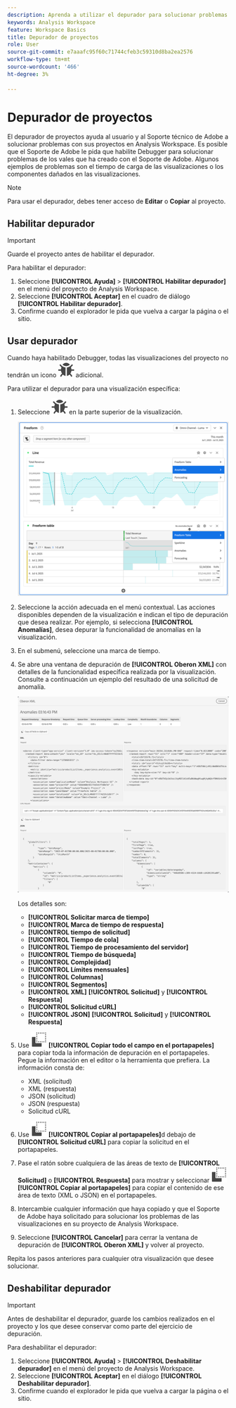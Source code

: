 ```yaml
---
description: Aprenda a utilizar el depurador para solucionar problemas con el proyecto en Analysis Workspace.
keywords: Analysis Workspace
feature: Workspace Basics
title: Depurador de proyectos
role: User
source-git-commit: e7aaafc95f60c71744cfeb3c59310d8ba2ea2576
workflow-type: tm+mt
source-wordcount: '466'
ht-degree: 3%

---
```


# Depurador de proyectos

El depurador de proyectos ayuda al usuario y al Soporte técnico de Adobe a solucionar problemas con sus proyectos en Analysis Workspace. Es posible que el Soporte de Adobe le pida que habilite Debugger para solucionar problemas de los vales que ha creado con el Soporte de Adobe. Algunos ejemplos de problemas son el tiempo de carga de las visualizaciones o los componentes dañados en las visualizaciones.

>[!NOTE]
>
>Para usar el depurador, debes tener acceso de **Editar** o **Copiar** al proyecto.
>

## Habilitar depurador

>[!IMPORTANT]
>
>Guarde el proyecto antes de habilitar el depurador.
>

Para habilitar el depurador:

1. Seleccione **[!UICONTROL Ayuda]** > **[!UICONTROL Habilitar depurador]** en el menú del proyecto de Analysis Workspace.
1. Seleccione **[!UICONTROL Aceptar]** en el cuadro de diálogo **[!UICONTROL Habilitar depurador]**.
1. Confirme cuando el explorador le pida que vuelva a cargar la página o el sitio.


## Usar depurador

Cuando haya habilitado Debugger, todas las visualizaciones del proyecto no tendrán un icono ![Error](/help/assets/icons/Bug.svg) adicional.

Para utilizar el depurador para una visualización específica:

1. Seleccione ![Error](/help/assets/icons/Bug.svg) en la parte superior de la visualización.

   ![Menú contextual del depurador](assets/debugger-context-menu.png)

1. Seleccione la acción adecuada en el menú contextual. Las acciones disponibles dependen de la visualización e indican el tipo de depuración que desea realizar. Por ejemplo, si selecciona **[!UICONTROL Anomalías]**, desea depurar la funcionalidad de anomalías en la visualización.
1. En el submenú, seleccione una marca de tiempo.
1. Se abre una ventana de depuración de **[!UICONTROL Oberon XML]** con detalles de la funcionalidad específica realizada por la visualización. Consulte a continuación un ejemplo del resultado de una solicitud de anomalía.

   ![Solicitud de depuración de salida](assets/debugger-oberon.png)

   Los detalles son:

   * **[!UICONTROL Solicitar marca de tiempo]**
   * **[!UICONTROL Marca de tiempo de respuesta]**
   * **[!UICONTROL tiempo de solicitud]**
   * **[!UICONTROL Tiempo de cola]**
   * **[!UICONTROL Tiempo de procesamiento del servidor]**
   * **[!UICONTROL Tiempo de búsqueda]**
   * **[!UICONTROL Complejidad]**
   * **[!UICONTROL Límites mensuales]**
   * **[!UICONTROL Columnas]**
   * **[!UICONTROL Segmentos]**
   * **[!UICONTROL XML]** **[!UICONTROL Solicitud]** y **[!UICONTROL Respuesta]**
   * **[!UICONTROL Solicitud cURL]**
   * **[!UICONTROL JSON]** **[!UICONTROL Solicitud]** y **[!UICONTROL Respuesta]**

1. Use ![Copiar](/help/assets/icons/Copy.svg) **[!UICONTROL Copiar todo el campo en el portapapeles]** para copiar toda la información de depuración en el portapapeles. Pegue la información en el editor o la herramienta que prefiera. La información consta de:

   * XML (solicitud)
   * XML (respuesta)
   * JSON (solicitud)
   * JSON (respuesta)
   * Solicitud cURL

1. Use ![Copiar](/help/assets/icons/Copy.svg) **[!UICONTROL Copiar al portapapeles]**&#x200B;d debajo de **[!UICONTROL Solicitud cURL]** para copiar la solicitud en el portapapeles.
1. Pase el ratón sobre cualquiera de las áreas de texto de **[!UICONTROL Solicitud]** o **[!UICONTROL Respuesta]** para mostrar y seleccionar ![Copiar](/help/assets/icons/Copy.svg) **[!UICONTROL Copiar al portapapeles]** para copiar el contenido de ese área de texto (XML o JSON) en el portapapeles.

1. Intercambie cualquier información que haya copiado y que el Soporte de Adobe haya solicitado para solucionar los problemas de las visualizaciones en su proyecto de Analysis Workspace.

1. Seleccione **[!UICONTROL Cancelar]** para cerrar la ventana de depuración de **[!UICONTROL Oberon XML]** y volver al proyecto.

Repita los pasos anteriores para cualquier otra visualización que desee solucionar.

## Deshabilitar depurador

>[!IMPORTANT]
>
>Antes de deshabilitar el depurador, guarde los cambios realizados en el proyecto y los que desee conservar como parte del ejercicio de depuración.
>

Para deshabilitar el depurador:

1. Seleccione **[!UICONTROL Ayuda]** > **[!UICONTROL Deshabilitar depurador]** en el menú del proyecto de Analysis Workspace.
1. Seleccione **[!UICONTROL Aceptar]** en el diálogo **[!UICONTROL Deshabilitar depurador]**.
1. Confirme cuando el explorador le pida que vuelva a cargar la página o el sitio.



